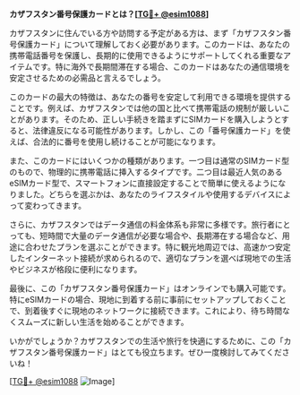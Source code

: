 **カザフスタン番号保護カードとは？[[TG💪+ @esim1088](https://t.me/s/esim1088)]**

カザフスタンに住んでいる方や訪問する予定がある方は、まず「カザフスタン番号保護カード」について理解しておく必要があります。このカードは、あなたの携帯電話番号を保護し、長期的に使用できるようにサポートしてくれる重要なアイテムです。特に海外で長期間滞在する場合、このカードはあなたの通信環境を安定させるための必需品と言えるでしょう。

このカードの最大の特徴は、あなたの番号を安定して利用できる環境を提供することです。例えば、カザフスタンでは他の国と比べて携帯電話の規制が厳しいことがあります。そのため、正しい手続きを踏まずにSIMカードを購入しようとすると、法律違反になる可能性があります。しかし、この「番号保護カード」を使えば、合法的に番号を使用し続けることが可能になります。

また、このカードにはいくつかの種類があります。一つ目は通常のSIMカード型のもので、物理的に携帯電話に挿入するタイプです。二つ目は最近人気のあるeSIMカード型で、スマートフォンに直接設定することで簡単に使えるようになりました。どちらを選ぶかは、あなたのライフスタイルや使用するデバイスによって変わってきます。

さらに、カザフスタンではデータ通信の料金体系も非常に多様です。旅行者にとっても、短時間で大量のデータ通信が必要な場合や、長期滞在する場合など、用途に合わせたプランを選ぶことができます。特に観光地周辺では、高速かつ安定したインターネット接続が求められるので、適切なプランを選べば現地での生活やビジネスが格段に便利になります。

最後に、この「カザフスタン番号保護カード」はオンラインでも購入可能です。特にeSIMカードの場合、現地に到着する前に事前にセットアップしておくことで、到着後すぐに現地のネットワークに接続できます。これにより、待ち時間なくスムーズに新しい生活を始めることができます。

いかがでしょうか？カザフスタンでの生活や旅行を快適にするために、この「カザフスタン番号保護カード」はとても役立ちます。ぜひ一度検討してみてくださいね！

[[TG💪+ @esim1088](https://t.me/s/esim1088) ![Image](https://i.postimg.cc/Y0z9fWf4/image.png)]